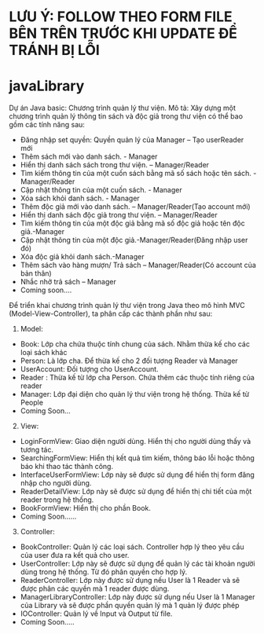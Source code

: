 # LƯU Ý: FOLLOW THEO FORM FILE BÊN TRÊN TRƯỚC KHI UPDATE ĐỂ TRÁNH BỊ LỖI

# javaLibrary
Dự án Java basic: Chương trình quản lý thư viện.
Mô tả: Xây dựng một chương trình quản lý thông tin sách và độc giả trong thư viện có thể bao gồm các tính năng sau:
- Đăng nhập set quyền: Quyền quản lý của Manager – Tạo userReader mới
- Thêm sách mới vào danh sách. - Manager
- Hiển thị danh sách sách trong thư viện. – Manager/Reader
- Tìm kiếm thông tin của một cuốn sách bằng mã số sách hoặc tên sách. -Manager/Reader
- Cập nhật thông tin của một cuốn sách. - Manager
- Xóa sách khỏi danh sách. - Manager
- Thêm độc giả mới vào danh sách. – Manager/Reader(Tạo account mới)
- Hiển thị danh sách độc giả trong thư viện. – Manager/Reader
- Tìm kiếm thông tin của một độc giả bằng mã số độc giả hoặc tên độc giả.-Manager
- Cập nhật thông tin của một độc giả.-Manager/Reader(Đăng nhập user đó)
- Xóa độc giả khỏi danh sách.-Manager
- Thêm sách vào hàng mượn/ Trả sách – Manager/Reader(Có account của bản thân)
- Nhắc nhở trả sách – Manager
- Coming soon….

Để triển khai chương trình quản lý thư viện trong Java theo mô hình MVC (Model-View-Controller), ta phân cấp các thành phần như sau:
1.	Model:
- Book: Lớp cha chứa thuộc tính chung của sách. Nhằm thừa kế cho các loại sách khác
- Person: Là lớp cha. Để thừa kế cho 2 đối tượng Reader và Manager
- UserAccount: Đối tượng cho UserAccount.
- Reader : Thừa kế từ lớp cha Person. Chứa thêm các thuộc tính riêng của reader
- Manager: Lớp đại diện cho quản lý thư viện trong hệ thống. Thừa kế từ People
- Coming Soon…
2.	View:
- LoginFormView: Giao diện người dùng. Hiển thị cho người dùng thấy và tương tác.
- SearchingFormView: Hiển thị kết quả tìm kiếm, thông báo lỗi hoặc thông báo khi thao tác thành công.
- InterfaceUserFormView: Lớp này sẽ được sử dụng để hiển thị form đăng nhập cho người dùng.
- ReaderDetailView: Lớp này sẽ được sử dụng để hiển thị chi tiết của một reader trong hệ thống.
- BookFormView: Hiển thị cho phần Book.
- Coming Soon……
3.	Controller:
- BookController: Quản lý các loại sách. Controller hợp lý theo yêu cầu của user đưa ra kết quả cho user.
- UserController: Lớp này sẽ được sử dụng để quản lý các tài khoản người dùng trong hệ thống. Từ đó phân quyền cho hợp lý.
- ReaderController: Lớp này được sử dụng nếu User là 1 Reader và sẽ được phân các quyền mà 1 reader được dùng.
- ManagerLibraryController: Lớp này được sử dụng nếu User là 1 Manager của Library và sẽ được phần quyền quản lý mà 1 quản lý được phép
- IOController: Quản lý về Input và Output từ file.
- Coming Soon…..
